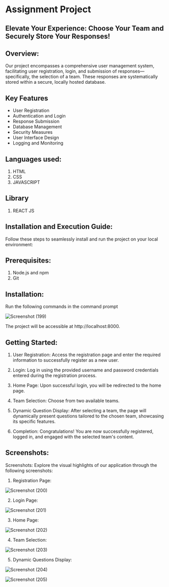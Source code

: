 # Assignment Project

## Elevate Your Experience: Choose Your Team and Securely Store Your Responses!

## Overview:
Our project encompasses a comprehensive user management system, facilitating user registration, login, and submission of responses—specifically, the selection of a team. These responses are systematically stored within a secure, locally hosted database.

## Key Features

- User Registration
- Authentication and Login
- Response Submission
- Database Management
- Security Measures
- User Interface Design
- Logging and Monitoring

## Languages used:
1. HTML
2. CSS
3. JAVASCRIPT

## Library
1. REACT JS

## Installation and Execution Guide:

Follow these steps to seamlessly install and run the project on your local environment:

## Prerequisites:
1. Node.js and npm
2. Git

## Installation:
Run the following commands in the command prompt


![Screenshot (199)](https://github.com/tswmy/login-form/assets/146413390/22f1379a-8db1-41c9-a839-6b7d7eb10fe9)


The project will be accessible at http://localhost:8000.

## Getting Started:
1. User Registration:
Access the registration page and enter the required information to successfully register as a new user.

2. Login:
Log in using the provided username and password credentials entered during the registration process.

3. Home Page:
Upon successful login, you will be redirected to the home page.

4. Team Selection:
Choose from two available teams.

5. Dynamic Question Display:
After selecting a team, the page will dynamically present questions tailored to the chosen team, showcasing its specific features.

6. Completion:
Congratulations! You are now successfully registered, logged in, and engaged with the selected team's content.

## Screenshots:
Screenshots:
Explore the visual highlights of our application through the following screenshots:

1. Registration Page:

![Screenshot (200)](https://github.com/tswmy/login-form/assets/146413390/852e7ad1-b598-44dd-a333-e552626c6d8b)

2. Login Page:

![Screenshot (201)](https://github.com/tswmy/login-form/assets/146413390/10c3d794-65d7-484c-84b4-a8656d9cbc48)

3. Home Page:

![Screenshot (202)](https://github.com/tswmy/login-form/assets/146413390/0b6cee62-b4a5-4a97-b86a-ded942a6ad2b)

4. Team Selection:

![Screenshot (203)](https://github.com/tswmy/login-form/assets/146413390/38742788-02d6-43fb-bd20-413366bd8667)

5. Dynamic Questions Display:

![Screenshot (204)](https://github.com/tswmy/login-form/assets/146413390/db090a7b-6ba3-4b0d-89d8-6213fdd8850e)

![Screenshot (205)](https://github.com/tswmy/login-form/assets/146413390/03da4656-0bf8-4f3d-8e96-02d1cf2c0ca9)





